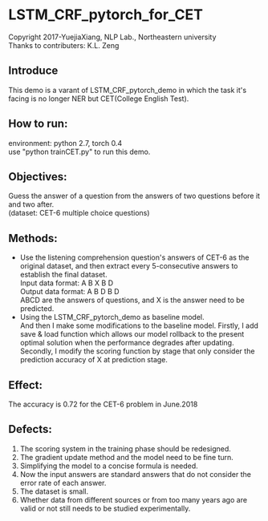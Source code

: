 # LSTM_CRF_pytorch_for_CET
Copyright 2017-YuejiaXiang, NLP Lab., Northeastern university  
Thanks to contributers: K.L. Zeng

## Introduce
This demo is a varant of LSTM_CRF_pytorch_demo in which the task it's facing is no longer NER but CET(College English Test).

## How to run:
environment: python 2.7, torch 0.4  
use "python trainCET.py" to run this demo.
 
## Objectives: 
Guess the answer of a question from the answers of two questions before it and two after.   
(dataset: CET-6 multiple choice questions) 
 
## Methods: 
- Use the listening comprehension question's answers of CET-6 as the original dataset, and then extract every 5-consecutive answers to establish the final dataset.  
Input data format: A B X B D  
Output data format: A B D B D  
ABCD are the answers of questions, and X is the answer need to be predicted.  
- Using the LSTM_CRF_pytorch_demo as baseline model.  
And then I make some modifications to the baseline model.
Firstly, I add save & load function which allows our model rollback to the present optimal solution when the performance degrades after updating.   
Secondly, I modify the scoring function by stage that only consider the prediction accuracy of X at prediction stage.
 
## Effect: 
The accuracy is 0.72 for the CET-6 problem in June.2018
 
## Defects: 
1. The scoring system in the training phase should be redesigned.
2. The gradient update method and the model need to be fine turn. 
3. Simplifying the model to a concise formula is needed.
4. Now the input answers are standard answers that do not consider the error rate of each answer.
5. The dataset is small. 
6. Whether data from different sources or from too many years ago are valid or not still needs to be studied experimentally.
 


